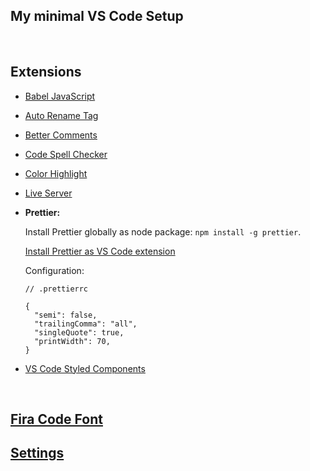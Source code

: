 ## My minimal VS Code Setup

<br>

## Extensions

- [Babel JavaScript](https://marketplace.visualstudio.com/items?itemName=mgmcdermott.vscode-language-babel)
- [Auto Rename Tag](https://marketplace.visualstudio.com/items?itemName=formulahendry.auto-rename-tag)
- [Better Comments](https://marketplace.visualstudio.com/items?itemName=aaron-bond.better-comments)
- [Code Spell Checker](https://marketplace.visualstudio.com/items?itemName=streetsidesoftware.code-spell-checker)
- [Color Highlight](https://marketplace.visualstudio.com/items?itemName=naumovs.color-highlight)
- [Live Server](https://marketplace.visualstudio.com/items?itemName=ritwickdey.LiveServer)
- **Prettier:**

  Install Prettier globally as node package: `npm install -g prettier`.

  [Install Prettier as VS Code extension](https://marketplace.visualstudio.com/items?itemName=esbenp.prettier-vscode)

  Configuration:

  ```
  // .prettierrc

  {
    "semi": false,
    "trailingComma": "all",
    "singleQuote": true,
    "printWidth": 70,
  }
  ```

- [VS Code Styled Components](https://marketplace.visualstudio.com/items?itemName=jpoissonnier.vscode-styled-components)

<br>

## [Fira Code Font](https://github.com/tonsky/FiraCode)

## [Settings](./settings.json)
